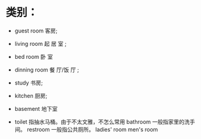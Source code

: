 # 类别：

* guest room 客房;
* living room 起 居 室 ;
* bed room 卧 室
* dinning room 餐 厅/饭 厅 ;

* study 书房;
* kitchen 厨房;
* basement 地下室
* toilet 指抽水马桶。由于不太文雅，不怎么常用
  bathroom 一般指家里的洗手间。
  restroom 一般指公共厕所。
  ladies' room
  men's room

